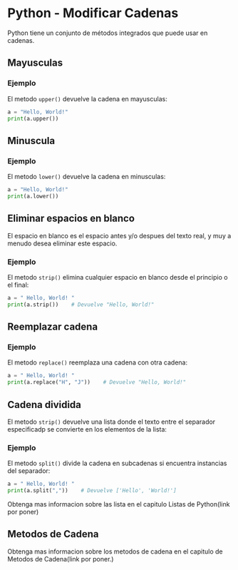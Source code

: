 # Python - Modificar Cadenas

Python tiene un conjunto de métodos integrados que puede usar en cadenas.

## Mayusculas


### Ejemplo

El metodo `upper()` devuelve la cadena en mayusculas:

```python
a = "Hello, World!"
print(a.upper())
```

## Minuscula


### Ejemplo

El metodo `lower()` devuelve la cadena en minusculas:

```python
a = "Hello, World!"
print(a.lower())
```

## Eliminar espacios en blanco

El espacio en blanco es el espacio antes y/o despues del texto real, y muy a menudo desea eliminar este espacio.

### Ejemplo

El metodo `strip()` elimina cualquier espacio en blanco desde el principio o el final:

```python
a = " Hello, World! "
print(a.strip())    # Devuelve "Hello, World!"
```

## Reemplazar cadena

### Ejemplo

El metodo `replace()` reemplaza una cadena con otra cadena:

```python
a = " Hello, World! "
print(a.replace("H", "J"))    # Devuelve "Hello, World!"
```

## Cadena dividida
El metodo `strip()` devuelve una lista donde el texto entre el separador especificadp se convierte en los elementos de la lista:

### Ejemplo

El metodo `split()` divide la cadena en subcadenas si encuentra instancias del separador:

```python
a = " Hello, World! "
print(a.split(","))    # Devuelve ['Hello', 'World!']
```

Obtenga mas informacion sobre las lista en el capitulo Listas de Python(link por poner)

## Metodos de Cadena

Obtenga mas informacion sobre los metodos de cadena en el capitulo de Metodos de Cadena(link por poner.)